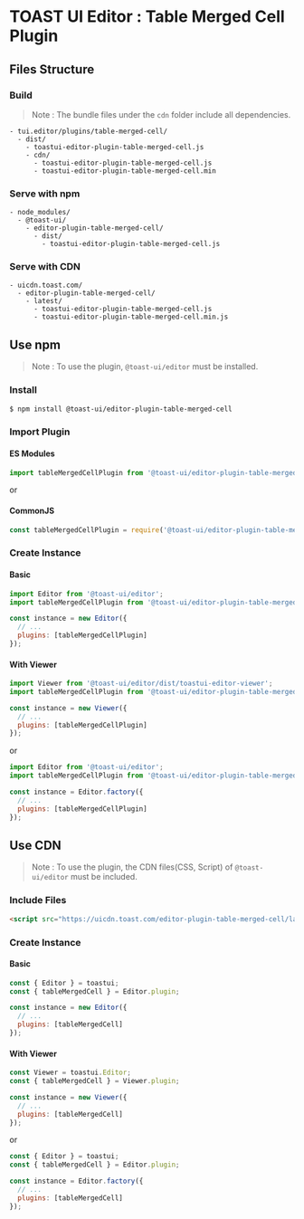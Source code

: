 # TOAST UI Editor : Table Merged Cell Plugin

## Files Structure

### Build

> Note : The bundle files under the `cdn` folder include all dependencies.

```
- tui.editor/plugins/table-merged-cell/
  - dist/
    - toastui-editor-plugin-table-merged-cell.js
    - cdn/
      - toastui-editor-plugin-table-merged-cell.js
      - toastui-editor-plugin-table-merged-cell.min
```

### Serve with npm

```
- node_modules/
  - @toast-ui/
    - editor-plugin-table-merged-cell/
      - dist/
        - toastui-editor-plugin-table-merged-cell.js
```

### Serve with CDN

```
- uicdn.toast.com/
  - editor-plugin-table-merged-cell/
    - latest/
      - toastui-editor-plugin-table-merged-cell.js
      - toastui-editor-plugin-table-merged-cell.min.js
```

## Use npm

> Note : To use the plugin, `@toast-ui/editor` must be installed.

### Install

```sh
$ npm install @toast-ui/editor-plugin-table-merged-cell
```

### Import Plugin

#### ES Modules

```js
import tableMergedCellPlugin from '@toast-ui/editor-plugin-table-merged-cell';
```

or

#### CommonJS

```js
const tableMergedCellPlugin = require('@toast-ui/editor-plugin-table-merged-cell');
```

### Create Instance

#### Basic

```js
import Editor from '@toast-ui/editor';
import tableMergedCellPlugin from '@toast-ui/editor-plugin-table-merged-cell';

const instance = new Editor({
  // ...
  plugins: [tableMergedCellPlugin]
});
```

#### With Viewer

```js
import Viewer from '@toast-ui/editor/dist/toastui-editor-viewer';
import tableMergedCellPlugin from '@toast-ui/editor-plugin-table-merged-cell';

const instance = new Viewer({
  // ...
  plugins: [tableMergedCellPlugin]
});
```

or

```js
import Editor from '@toast-ui/editor';
import tableMergedCellPlugin from '@toast-ui/editor-plugin-table-merged-cell';

const instance = Editor.factory({
  // ...
  plugins: [tableMergedCellPlugin]
});
```

## Use CDN

> Note : To use the plugin, the CDN files(CSS, Script) of `@toast-ui/editor` must be included.

### Include Files

```html
<script src="https://uicdn.toast.com/editor-plugin-table-merged-cell/latest/toastui-editor-plugin-table-merged-cell.min.js"></script>
```

### Create Instance

#### Basic

```js
const { Editor } = toastui;
const { tableMergedCell } = Editor.plugin;

const instance = new Editor({
  // ...
  plugins: [tableMergedCell]
});
```

#### With Viewer

```js
const Viewer = toastui.Editor;
const { tableMergedCell } = Viewer.plugin;

const instance = new Viewer({
  // ...
  plugins: [tableMergedCell]
});
```

or

```js
const { Editor } = toastui;
const { tableMergedCell } = Editor.plugin;

const instance = Editor.factory({
  // ...
  plugins: [tableMergedCell]
});
```
